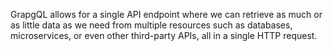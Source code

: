 GrapgQL allows for a single API endpoint where we can retrieve as much or as little data as we need from multiple resources such as databases, microservices, or even other third-party APIs, all in a single HTTP request.